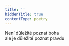 ```yaml
---
title: ''
hiddenTitle: true
contentType: poetry
---
```


<section>

Není důležité poznat boha  
ale je důležité poznat pravdu

</section>
